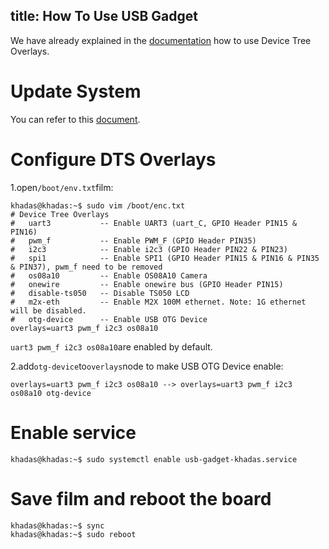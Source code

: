 title: How To Use USB Gadget
---

We have already explained in the [documentation](/vim3/HowToUseDeviceTreeOverlay.html) how to use Device Tree Overlays.

# Update System

You can refer to this [document](HowToUpgradeTheSystem.html).

# Configure DTS Overlays

1.open`/boot/env.txt`film:

```shell
khadas@khadas:~$ sudo vim /boot/enc.txt
# Device Tree Overlays
#   uart3           -- Enable UART3 (uart_C, GPIO Header PIN15 & PIN16)
#   pwm_f           -- Enable PWM_F (GPIO Header PIN35)
#   i2c3            -- Enable i2c3 (GPIO Header PIN22 & PIN23)
#   spi1            -- Enable SPI1 (GPIO Header PIN15 & PIN16 & PIN35 & PIN37), pwm_f need to be removed
#   os08a10         -- Enable OS08A10 Camera
#   onewire         -- Enable onewire bus (GPIO Header PIN15)
#   disable-ts050   -- Disable TS050 LCD
#   m2x-eth         -- Enable M2X 100M ethernet. Note: 1G ethernet will be disabled.
#   otg-device      -- Enable USB OTG Device
overlays=uart3 pwm_f i2c3 os08a10
```

`uart3 pwm_f i2c3 os08a10`are enabled by default.

2.add`otg-device`to`overlays`node to make USB OTG Device enable:

```shell
overlays=uart3 pwm_f i2c3 os08a10 --> overlays=uart3 pwm_f i2c3 os08a10 otg-device
```

# Enable service

```shell
khadas@khadas:~$ sudo systemctl enable usb-gadget-khadas.service
```

# Save film and reboot the board

```shell
khadas@khadas:~$ sync
khadas@khadas:~$ sudo reboot
```

